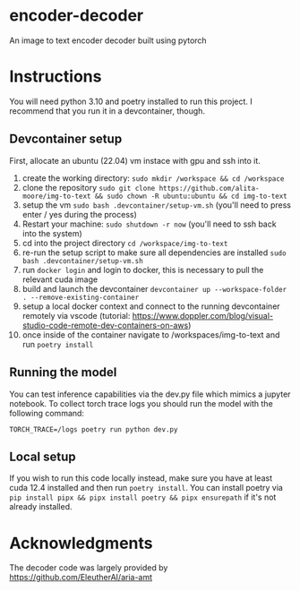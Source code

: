 # encoder-decoder

An image to text encoder decoder built using pytorch

# Instructions

You will need python 3.10 and poetry installed to run this project. I recommend that you run it in a devcontainer, though. 

## Devcontainer setup
First, allocate an ubuntu (22.04) vm instace with gpu and ssh into it.

1. create the working directory: `sudo mkdir /workspace && cd /workspace`
2. clone the repository `sudo git clone https://github.com/alita-moore/img-to-text && sudo chown -R ubuntu:ubuntu && cd img-to-text`
3. setup the vm `sudo bash .devcontainer/setup-vm.sh` (you'll need to press enter / yes during the process)
4. Restart your machine: `sudo shutdown -r now` (you'll need to ssh back into the system)
5. cd into the project directory `cd /workspace/img-to-text`
6. re-run the setup script to make sure all dependencies are installed `sudo bash .devcontainer/setup-vm.sh`
7. run `docker login` and login to docker, this is necessary to pull the relevant cuda image
8. build and launch the devcontainer `devcontainer up --workspace-folder . --remove-existing-container`
9. setup a local docker context and connect to the running devcontainer remotely via vscode (tutorial: https://www.doppler.com/blog/visual-studio-code-remote-dev-containers-on-aws)
10. once inside of the container navigate to /workspaces/img-to-text and run `poetry install`

## Running the model

You can test inference capabilities via the dev.py file which mimics a jupyter notebook. To collect torch trace logs you should run the model with the following command:

`TORCH_TRACE=/logs poetry run python dev.py`

## Local setup

If you wish to run this code locally instead, make sure you have at least cuda 12.4 installed and then run `poetry install`. You can install poetry via `pip install pipx && pipx install poetry && pipx ensurepath` if it's not already installed.

# Acknowledgments

The decoder code was largely provided by https://github.com/EleutherAI/aria-amt
